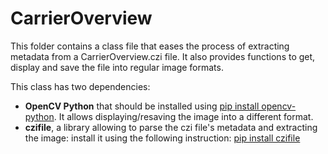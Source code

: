 # CarrierOverview

This folder contains a class file that eases the process of extracting metadata from a CarrierOverview.czi file.
It also provides functions to get, display and save the file into regular image formats.

This class has two dependencies:
* __OpenCV Python__ that should be installed using [pip install opencv-python](https://pypi.org/project/opencv-python/). It allows displaying/resaving the image into a different format.
* __czifile__, a library allowing to parse the czi file's metadata and extracting the image: install it using the following instruction: [pip install czifile](https://pypi.org/project/czifile/)
